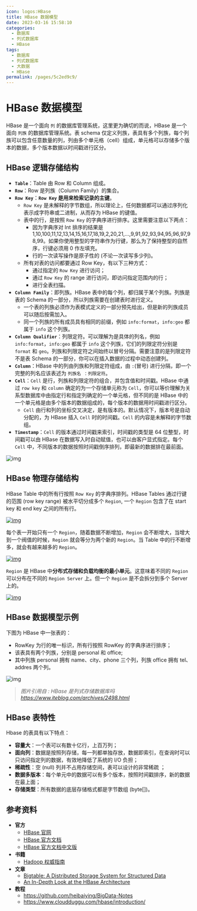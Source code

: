 ```yaml
---
icon: logos:HBase
title: HBase 数据模型
date: 2023-03-16 15:58:10
categories:
  - 数据库
  - 列式数据库
  - HBase
tags:
  - 数据库
  - 列式数据库
  - 大数据
  - HBase
permalink: /pages/5c2ed9c9/
---
```


# HBase 数据模型

HBase 是一个面向 `列` 的数据库管理系统，这里更为确切的而说，HBase 是一个面向 `列族` 的数据库管理系统。表 schema 仅定义列族，表具有多个列族，每个列族可以包含任意数量的列，列由多个单元格（cell）组成，单元格可以存储多个版本的数据，多个版本数据以时间戳进行区分。

## HBase 逻辑存储结构

- **`Table`**：Table 由 Row 和 Column 组成。
- **`Row`**：Row 是列族（Column Family）的集合。
- **`Row Key`**：**`Row Key` 是用来检索记录的主键**。
  - `Row Key` 是未解释的字节数组，所以理论上，任何数据都可以通过序列化表示成字符串或二进制，从而存为 HBase 的键值。
  - 表中的行，是按照 `Row Key` 的字典序进行排序。这里需要注意以下两点：
    - 因为字典序对 Int 排序的结果是 1,10,100,11,12,13,14,15,16,17,18,19,2,20,21,…,9,91,92,93,94,95,96,97,98,99。如果你使用整型的字符串作为行键，那么为了保持整型的自然序，行键必须用 0 作左填充。
    - 行的一次读写操作是原子性的 (不论一次读写多少列)。
  - 所有对表的访问都要通过 Row Key，有以下三种方式：
    - 通过指定的 `Row Key` 进行访问；
    - 通过 `Row Key` 的 range 进行访问，即访问指定范围内的行；
    - 进行全表扫描。
- **`Column Family`**：即列族。HBase 表中的每个列，都归属于某个列族。列族是表的 Schema 的一部分，所以列族需要在创建表时进行定义。
  - 一个表的列族必须作为表模式定义的一部分预先给出，但是新的列族成员可以随后按需加入。
  - 同一个列族的所有成员具有相同的前缀，例如 `info:format`，`info:geo` 都属于 `info` 这个列族。
- **`Column Qualifier`**：列限定符。可以理解为是具体的列名，例如 `info:format`，`info:geo` 都属于 `info` 这个列族，它们的列限定符分别是 `format` 和 `geo`。列族和列限定符之间始终以冒号分隔。需要注意的是列限定符不是表 Schema 的一部分，你可以在插入数据的过程中动态创建列。
- **`Column`**：HBase 中的列由列族和列限定符组成，由 `:`(冒号) 进行分隔，即一个完整的列名应该表述为 `列族名 ：列限定符`。
- **`Cell`**：`Cell` 是行，列族和列限定符的组合，并包含值和时间戳。HBase 中通过 `row key` 和 `column` 确定的为一个存储单元称为 `Cell`，你可以等价理解为关系型数据库中由指定行和指定列确定的一个单元格，但不同的是 HBase 中的一个单元格是由多个版本的数据组成的，每个版本的数据用时间戳进行区分。
  - `Cell` 由行和列的坐标交叉决定，是有版本的。默认情况下，版本号是自动分配的，为 HBase 插入 `Cell` 时的时间戳。`Cell` 的内容是未解释的字节数组。
- **`Timestamp`**：`Cell` 的版本通过时间戳来索引，时间戳的类型是 64 位整型，时间戳可以由 HBase 在数据写入时自动赋值，也可以由客户显式指定。每个 `Cell` 中，不同版本的数据按照时间戳倒序排列，即最新的数据排在最前面。

![img](https://raw.githubusercontent.com/dunwu/images/master/cs/bigdata/hbase/1551164224778.png)

## HBase 物理存储结构

HBase Table 中的所有行按照 `Row Key` 的字典序排列。HBase Tables 通过行键的范围 (row key range) 被水平切分成多个 `Region`, 一个 `Region` 包含了在 start key 和 end key 之间的所有行。

[![img](https://camo.githubusercontent.com/cd502001e098c6598fbec073a87e28b14e52268c48cc3b24395f252e0c801058/68747470733a2f2f67697465652e636f6d2f68656962616979696e672f426967446174612d4e6f7465732f7261772f6d61737465722f70696374757265732f48426173654172636869746563747572652d426c6f672d466967322e706e67)](https://camo.githubusercontent.com/cd502001e098c6598fbec073a87e28b14e52268c48cc3b24395f252e0c801058/68747470733a2f2f67697465652e636f6d2f68656962616979696e672f426967446174612d4e6f7465732f7261772f6d61737465722f70696374757265732f48426173654172636869746563747572652d426c6f672d466967322e706e67)

每个表一开始只有一个 `Region`，随着数据不断增加，`Region` 会不断增大，当增大到一个阀值的时候，`Region` 就会等分为两个新的 `Region`。当 Table 中的行不断增多，就会有越来越多的 `Region`。

[![img](https://camo.githubusercontent.com/7a8d87d3896764c25784ea1ceaa3917dc111942e8e869801cf37c4449e7a1a4f/68747470733a2f2f67697465652e636f6d2f68656962616979696e672f426967446174612d4e6f7465732f7261772f6d61737465722f70696374757265732f68626173652d726567696f6e2d73706c6974652e706e67)](https://camo.githubusercontent.com/7a8d87d3896764c25784ea1ceaa3917dc111942e8e869801cf37c4449e7a1a4f/68747470733a2f2f67697465652e636f6d2f68656962616979696e672f426967446174612d4e6f7465732f7261772f6d61737465722f70696374757265732f68626173652d726567696f6e2d73706c6974652e706e67)

`Region` 是 HBase 中**分布式存储和负载均衡的最小单元**。这意味着不同的 `Region` 可以分布在不同的 `Region Server` 上。但一个 `Region` 是不会拆分到多个 Server 上的。

[![img](https://camo.githubusercontent.com/f0d7ef92cc299882591d6c09b465620d0ada3ab6038759d41e8243ff5bed6aa8/68747470733a2f2f67697465652e636f6d2f68656962616979696e672f426967446174612d4e6f7465732f7261772f6d61737465722f70696374757265732f68626173652d726567696f6e2d6469732e706e67)](https://camo.githubusercontent.com/f0d7ef92cc299882591d6c09b465620d0ada3ab6038759d41e8243ff5bed6aa8/68747470733a2f2f67697465652e636f6d2f68656962616979696e672f426967446174612d4e6f7465732f7261772f6d61737465722f70696374757265732f68626173652d726567696f6e2d6469732e706e67)

## HBase 数据模型示例

下图为 HBase 中一张表的：

- RowKey 为行的唯一标识，所有行按照 RowKey 的字典序进行排序；
- 该表具有两个列族，分别是 personal 和 office;
- 其中列族 personal 拥有 name、city、phone 三个列，列族 office 拥有 tel、addres 两个列。

![img](https://raw.githubusercontent.com/dunwu/images/master/snap/20200601172926.png)

> _图片引用自 : HBase 是列式存储数据库吗_ *https://www.iteblog.com/archives/2498.html*

## HBase 表特性

Hbase 的表具有以下特点：

- **容量大**：一个表可以有数十亿行，上百万列；
- **面向列**：数据是按照列存储，每一列都单独存放，数据即索引，在查询时可以只访问指定列的数据，有效地降低了系统的 I/O 负担；
- **稀疏性**：空 (null) 列并不占用存储空间，表可以设计的非常稀疏 ；
- **数据多版本**：每个单元中的数据可以有多个版本，按照时间戳排序，新的数据在最上面；
- **存储类型**：所有数据的底层存储格式都是字节数组 (byte[])。

## 参考资料

- **官方**
  - [HBase 官网](http://hbase.apache.org/)
  - [HBase 官方文档](https://hbase.apache.org/book.html)
  - [HBase 官方文档中文版](http://abloz.com/hbase/book.html)
- **书籍**
  - [Hadoop 权威指南](https://book.douban.com/subject/27600204/)
- **文章**
  - [Bigtable: A Distributed Storage System for Structured Data](https://static.googleusercontent.com/media/research.google.com/zh-CN//archive/bigtable-osdi06.pdf)
  - [An In-Depth Look at the HBase Architecture](https://mapr.com/blog/in-depth-look-hbase-architecture)
- **教程**
  - https://github.com/heibaiying/BigData-Notes
  - https://www.cloudduggu.com/hbase/introduction/